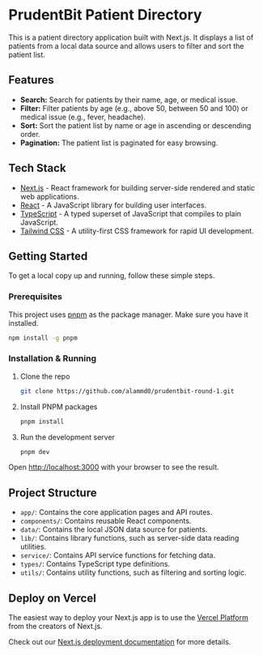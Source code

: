 # PrudentBit Patient Directory

This is a patient directory application built with Next.js. It displays a list of patients from a local data source and allows users to filter and sort the patient list.

## Features

- **Search:** Search for patients by their name, age, or medical issue.
- **Filter:** Filter patients by age (e.g., above 50, between 50 and 100) or medical issue (e.g., fever, headache).
- **Sort:** Sort the patient list by name or age in ascending or descending order.
- **Pagination:** The patient list is paginated for easy browsing.

## Tech Stack

- [Next.js](https://nextjs.org/) - React framework for building server-side rendered and static web applications.
- [React](https://reactjs.org/) - A JavaScript library for building user interfaces.
- [TypeScript](https://www.typescriptlang.org/) - A typed superset of JavaScript that compiles to plain JavaScript.
- [Tailwind CSS](https://tailwindcss.com/) - A utility-first CSS framework for rapid UI development.

## Getting Started

To get a local copy up and running, follow these simple steps.

### Prerequisites

This project uses [pnpm](https://pnpm.io/) as the package manager. Make sure you have it installed.

```bash
npm install -g pnpm
```

### Installation & Running

1.  Clone the repo
    ```sh
    git clone https://github.com/alammd0/prudentbit-round-1.git
    ```
2.  Install PNPM packages
    ```sh
    pnpm install
    ```
3.  Run the development server
    ```bash
    pnpm dev
    ```

Open [http://localhost:3000](http://localhost:3000) with your browser to see the result.

## Project Structure

-   `app/`: Contains the core application pages and API routes.
-   `components/`: Contains reusable React components.
-   `data/`: Contains the local JSON data source for patients.
-   `lib/`: Contains library functions, such as server-side data reading utilities.
-   `service/`: Contains API service functions for fetching data.
-   `types/`: Contains TypeScript type definitions.
-   `utils/`: Contains utility functions, such as filtering and sorting logic.

## Deploy on Vercel

The easiest way to deploy your Next.js app is to use the [Vercel Platform](https://vercel.com/new?utm_medium=default-template&filter=next.js&utm_source=create-next-app&utm_campaign=create-next-app-readme) from the creators of Next.js.

Check out our [Next.js deployment documentation](https://nextjs.org/docs/app/building-your-application/deploying) for more details.

